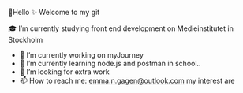 👋Hello ✨
Welcome to my git


🎓  I’m currently studying front end development on Medieinstitutet in Stockholm
- 🔭 I’m currently working on myJourney
- 🌱 I’m currently learning node.js and postman in school..
- 🤔 I’m looking for extra work
- 📫 How to reach me: emma.n.gagen@outlook.com
my interest are

